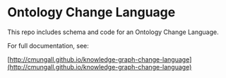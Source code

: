 # Ontology Change Language

This repo includes schema and code for an Ontology Change Language.

For full documentation, see:

[http://cmungall.github.io/knowledge-graph-change-language](http://cmungall.github.io/knowledge-graph-change-language)

